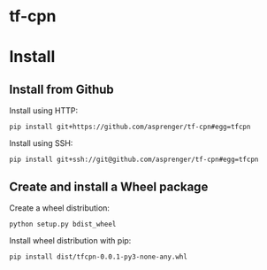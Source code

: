 # tf-cpn

# Install

## Install from Github

Install using HTTP:

    pip install git+https://github.com/asprenger/tf-cpn#egg=tfcpn

Install using SSH:

    pip install git+ssh://git@github.com/asprenger/tf-cpn#egg=tfcpn

## Create and install a Wheel package 

Create a wheel distribution:

    python setup.py bdist_wheel

Install wheel distribution with pip:

    pip install dist/tfcpn-0.0.1-py3-none-any.whl
